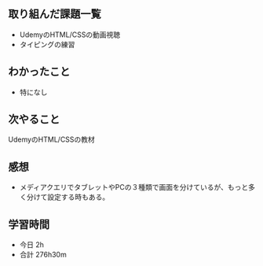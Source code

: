 ## 取り組んだ課題一覧
-  UdemyのHTML/CSSの動画視聴
- タイピングの練習
## わかったこと
- 特になし
## 次やること
UdemyのHTML/CSSの教材
## 感想
- メディアクエリでタブレットやPCの３種類で画面を分けているが、もっと多く分けて設定する時もある。
## 学習時間
- 今日 2h
- 合計 276h30m